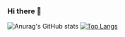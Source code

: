 ### Hi there 👋

![Anurag's GitHub stats](https://github-readme-stats.vercel.app/api?username=pluemthnn&theme=tokyonight&show_icons=true) [![Top Langs](https://github-readme-stats.vercel.app/api/top-langs/?username=pluemthnn)](https://github.com/pluemthnn/github-readme-stats)



